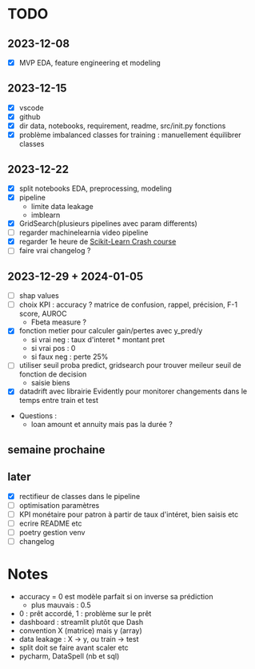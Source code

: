 # TODO
## 2023-12-08
- [x] MVP EDA, feature engineering et modeling
## 2023-12-15
- [x] vscode
- [x] github
- [x] dir data, notebooks, requirement, readme, src/init.py fonctions
- [x] problème imbalanced classes for training : manuellement équilibrer classes
## 2023-12-22
- [x] split notebooks EDA, preprocessing, modeling
- [x] pipeline
    - limite data leakage
    - imblearn
- [x] GridSearch(plusieurs pipelines avec param differents)
- [ ] regarder machinelearnia video pipeline
- [x] regarder 1e heure de [Scikit-Learn Crash course](https://yewtu.be/watch?v=0B5eIE_1vpU) 
- [ ] faire vrai changelog ?
## 2023-12-29 + 2024-01-05
- [ ] shap values
- [ ] choix KPI : accuracy ? matrice de confusion, rappel, précision, F-1 score, AUROC
	- Fbeta measure ?
- [x] fonction metier pour calculer gain/pertes avec y_pred/y
    - si vrai neg : taux d'interet * montant pret
    - si vrai pos : 0
    - si faux neg : perte 25%
- [ ] utiliser seuil proba predict, gridsearch pour trouver meileur seuil de fonction de decision
    - saisie biens
- [x] datadrift avec librairie Evidently pour monitorer changements dans le temps entre train et test
- Questions :
    - loan amount et annuity mais pas la durée ?

## semaine prochaine

## later
- [x] rectifieur de classes dans le pipeline
- [ ] optimisation paramètres
- [ ] KPI monétaire pour patron à partir de taux d'intéret, bien saisis etc
- [ ] ecrire README etc
- [ ] poetry gestion venv
- [ ] changelog

# Notes
- accuracy = 0 est modèle parfait si on inverse sa prédiction
    - plus mauvais : 0.5
- 0 : prêt accordé, 1 : problème sur le prêt
- dashboard : streamlit plutôt que Dash
- convention X (matrice) mais y (array)
- data leakage : X -> y, ou train -> test
- split doit se faire avant scaler etc
- pycharm, DataSpell (nb et sql)
